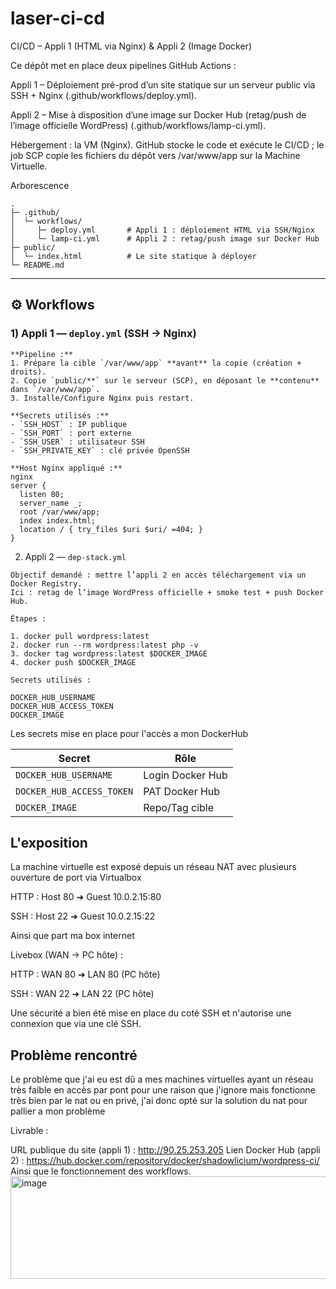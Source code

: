 # laser-ci-cd

CI/CD – Appli 1 (HTML via Nginx) & Appli 2 (Image Docker)

Ce dépôt met en place deux pipelines GitHub Actions :

Appli 1 – Déploiement pré-prod d’un site statique sur un serveur public via SSH + Nginx (.github/workflows/deploy.yml).

Appli 2 – Mise à disposition d’une image sur Docker Hub (retag/push de l’image officielle WordPress) (.github/workflows/lamp-ci.yml).

Hébergement : la VM (Nginx). GitHub stocke le code et exécute le CI/CD ; le job SCP copie les fichiers du dépôt vers /var/www/app sur la Machine Virtuelle.

Arborescence
```
.
├─ .github/
│  └─ workflows/
│     ├─ deploy.yml       # Appli 1 : déploiement HTML via SSH/Nginx
│     └─ lamp-ci.yml      # Appli 2 : retag/push image sur Docker Hub
├─ public/
│  └─ index.html          # Le site statique à déployer
└─ README.md
```


---

## ⚙️ Workflows

### 1) Appli 1 — `deploy.yml` (SSH → Nginx)
```
**Pipeline :**
1. Prépare la cible `/var/www/app` **avant** la copie (création + droits).
2. Copie `public/**` sur le serveur (SCP), en déposant le **contenu** dans `/var/www/app`.
3. Installe/Configure Nginx puis restart.

**Secrets utilisés :**
- `SSH_HOST` : IP publique
- `SSH_PORT` : port externe
- `SSH_USER` : utilisateur SSH
- `SSH_PRIVATE_KEY` : clé privée OpenSSH

**Host Nginx appliqué :**
nginx
server {
  listen 80;
  server_name _;
  root /var/www/app;
  index index.html;
  location / { try_files $uri $uri/ =404; }
}
```

2) Appli 2 — `dep-stack.yml`

```
Objectif demandé : mettre l’appli 2 en accès téléchargement via un Docker Registry.
Ici : retag de l’image WordPress officielle + smoke test + push Docker Hub.

Étapes :

1. docker pull wordpress:latest
2. docker run --rm wordpress:latest php -v
3. docker tag wordpress:latest $DOCKER_IMAGE
4. docker push $DOCKER_IMAGE

Secrets utilisés :

DOCKER_HUB_USERNAME
DOCKER_HUB_ACCESS_TOKEN
DOCKER_IMAGE
```
Les secrets mise en place pour l'accès a mon DockerHub

| Secret                         | Rôle                 |
| ------------------------------ | -------------------- | 
| `DOCKER_HUB_USERNAME`          | Login Docker Hub     |
| `DOCKER_HUB_ACCESS_TOKEN`      | PAT Docker Hub       |
| `DOCKER_IMAGE`                 | Repo/Tag cible       |

## L'exposition

La machine virtuelle est exposé depuis un réseau NAT avec plusieurs ouverture de port via Virtualbox

HTTP : Host 80 ➜ Guest 10.0.2.15:80

SSH : Host 22 ➜ Guest 10.0.2.15:22

Ainsi que part ma box internet


Livebox (WAN → PC hôte) :

HTTP : WAN 80 ➜ LAN 80 (PC hôte)

SSH : WAN 22 ➜ LAN 22 (PC hôte)

Une sécurité a bien été mise en place du coté SSH et n'autorise une connexion que via une clé SSH.

## Problème rencontré

Le problème que j'ai eu est dû a mes machines virtuelles ayant un réseau très faible en accès par pont pour une raison que j'ignore mais fonctionne très bien par le nat ou en privé, j'ai donc opté sur la solution du nat pour pallier a mon problème

Livrable : 

URL publique du site (appli 1) : http://90.25.253.205
Lien Docker Hub (appli 2) : https://hub.docker.com/repository/docker/shadowlicium/wordpress-ci/
Ainsi que le fonctionnement des workflows.
<img width="1273" height="164" alt="image" src="https://github.com/user-attachments/assets/f2a00d69-d07c-45ce-882d-5240320d1086" />

